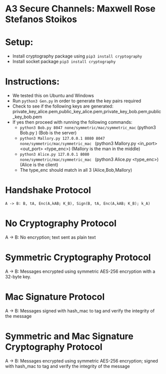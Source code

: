 # A3 Secure Channels: Maxwell Rose Stefanos Stoikos

# Setup:
* Install cryptography package using ```pip3 install cryptography```
* Install socket package ```pip3 install cryptography```

# Instructions:
* We tested this on Ubuntu and Windows 
* Run ```python3 Gen.py``` in order to generate the key pairs required
* Check to see if the following keys are generated: private_key_alice.pem,public_key_alice.pem,private_key_bob.pem,public_key_bob.pem
* If yes then proceed with running the following commands:
    * ```python3 Bob.py 8047 none/symmetric/mac/symmetric_mac```
    (python3 Bob.py <port> <type of encryption>)
    (Bob is the server)
    * ```python3 Mallory.py 127.0.0.1 8080 8047 none/symmetric/mac/symmetric_mac ```
    (python3 Mallory.py <host> <in_port> <out_port> <type_enc>)
    (Mallory is the man in the middle)
    * ```python3 Alice.py 127.0.0.1 8080 none/symmetric/mac/symmetric_mac ```
    (python3 Alice.py <host> <port> <type_enc>)
    (Alice is the client)
    * The type_enc should match in all 3 (Alice,Bob,Mallory)

# Handshake Protocol
```A -> B: B, tA, Enc(A,kAB; K_B), Sign(B, tA, Enc(A,kAB; K_B); k_A)```

# No Cryptography Protocol
A -> B: No encryption; text sent as plain text

# Symmetric Cryptography Protocol
A -> B: Messages encrypted using symmetric AES-256 encryption with a 32-byte key.

# Mac Signature Protocol
A -> B: Messages signed with hash_mac to tag and verify the integrity of the message

# Symmetric and Mac Signature Cryptography Protocol
A -> B: Messages encrypted using symmetric AES-256 encryption; signed with hash_mac to tag and verify the integrity of the message